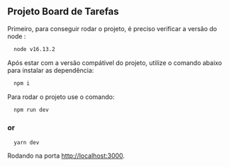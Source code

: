 ## Projeto Board de Tarefas

Primeiro, para conseguir rodar o projeto, é preciso verificar a versão do node :

```bash
  node v16.13.2
```

Após estar com a versão compátivel do projeto, utilize o comando abaixo para instalar as dependência:

```bash
  npm i
```

Para rodar o projeto use o comando:

```bash
  npm run dev
```
### or
```
  yarn dev
```

Rodando na porta [http://localhost:3000](http://localhost:3000).
